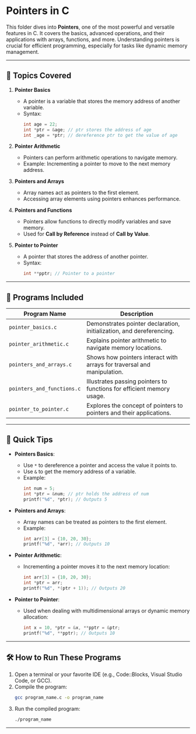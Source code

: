 # **Pointers in C**

This folder dives into **Pointers**, one of the most powerful and versatile features in C. It covers the basics, advanced operations, and their applications with arrays, functions, and more. Understanding pointers is crucial for efficient programming, especially for tasks like dynamic memory management.

---

## 🚀 **Topics Covered**

1. **Pointer Basics**  
   - A pointer is a variable that stores the memory address of another variable.  
   - Syntax:  
     ```c
     int age = 22;
     int *ptr = &age; // ptr stores the address of age
     int _age = *ptr; // dereference ptr to get the value of age
     ```

2. **Pointer Arithmetic**  
   - Pointers can perform arithmetic operations to navigate memory.  
   - Example: Incrementing a pointer to move to the next memory address.  

3. **Pointers and Arrays**  
   - Array names act as pointers to the first element.  
   - Accessing array elements using pointers enhances performance.  

4. **Pointers and Functions**  
   - Pointers allow functions to directly modify variables and save memory.  
   - Used for **Call by Reference** instead of **Call by Value**.  

5. **Pointer to Pointer**  
   - A pointer that stores the address of another pointer.  
   - Syntax:  
     ```c
     int **pptr; // Pointer to a pointer
     ```

---

## 📂 **Programs Included**

| **Program Name**           | **Description**                                                    |
|----------------------------|--------------------------------------------------------------------|
| `pointer_basics.c`         | Demonstrates pointer declaration, initialization, and dereferencing. |
| `pointer_arithmetic.c`     | Explains pointer arithmetic to navigate memory locations.         |
| `pointers_and_arrays.c`    | Shows how pointers interact with arrays for traversal and manipulation. |
| `pointers_and_functions.c` | Illustrates passing pointers to functions for efficient memory usage. |
| `pointer_to_pointer.c`     | Explores the concept of pointers to pointers and their applications. |

---

## 🌟 **Quick Tips**

- **Pointers Basics**:  
  - Use `*` to dereference a pointer and access the value it points to.  
  - Use `&` to get the memory address of a variable.  
  - Example:  
    ```c
    int num = 5;
    int *ptr = &num; // ptr holds the address of num
    printf("%d", *ptr); // Outputs 5
    ```

- **Pointers and Arrays**:  
  - Array names can be treated as pointers to the first element.  
  - Example:  
    ```c
    int arr[3] = {10, 20, 30};
    printf("%d", *arr); // Outputs 10
    ```

- **Pointer Arithmetic**:  
  - Incrementing a pointer moves it to the next memory location:  
    ```c
    int arr[3] = {10, 20, 30};
    int *ptr = arr;
    printf("%d", *(ptr + 1)); // Outputs 20
    ```

- **Pointer to Pointer**:  
  - Used when dealing with multidimensional arrays or dynamic memory allocation:  
    ```c
    int x = 10, *ptr = &x, **pptr = &ptr;
    printf("%d", **pptr); // Outputs 10
    ```

---

## 🛠 **How to Run These Programs**

1. Open a terminal or your favorite IDE (e.g., Code::Blocks, Visual Studio Code, or GCC).  
2. Compile the program:  
   ```bash
   gcc program_name.c -o program_name
   ```
3. Run the compiled program:  
   ```bash
   ./program_name
   ```

---
